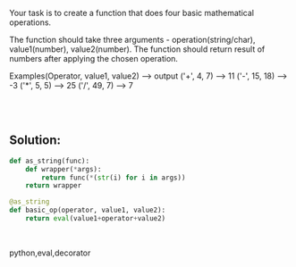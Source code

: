 Your task is to create a function that does four basic mathematical operations.

The function should take three arguments - operation(string/char), value1(number), value2(number).
The function should return result of numbers after applying the chosen operation.

Examples(Operator, value1, value2) --> output
('+', 4, 7) --> 11
('-', 15, 18) --> -3
('*', 5, 5) --> 25
('/', 49, 7) --> 7

<br><br>

## Solution:

```py
def as_string(func):
    def wrapper(*args):
        return func(*(str(i) for i in args))
    return wrapper

@as_string
def basic_op(operator, value1, value2):
    return eval(value1+operator+value2)
```

<br>

<tag>python,eval,decorator</tag>
